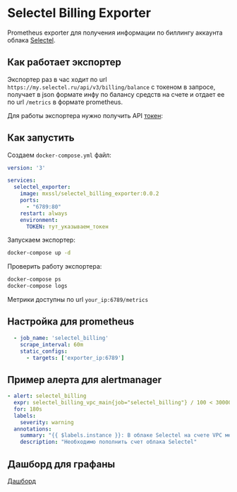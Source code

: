# Selectel Billing Exporter

Prometheus exporter для получения информации по биллингу аккаунта облака [Selectel](https://selectel.ru).

## Как работает экспортер

Экспортер раз в час ходит по url `https://my.selectel.ru/api/v3/billing/balance` с токеном в запросе, получает в json формате инфу по балансу средств на счете и отдает ее по url `/metrics` в формате prometheus.

Для работы экспортера нужно получить API [токен](my.selectel.ru/profile/apikeys):

## Как запустить

Создаем `docker-compose.yml` файл:

```yaml
version: '3'

services:
  selectel_exporter:
    image: mxssl/selectel_billing_exporter:0.0.2
    ports:
      - "6789:80"
    restart: always
    environment:
      TOKEN: тут_указываем_токен
```

Запускаем экспортер:

```sh
docker-compose up -d
```

Проверить работу экспортера:

```sh
docker-compose ps
docker-compose logs
```

Метрики доступны по url `your_ip:6789/metrics`

## Настройка для prometheus

```yaml
  - job_name: 'selectel_billing'
    scrape_interval: 60m
    static_configs:
      - targets: ['exporter_ip:6789']
```

## Пример алерта для alertmanager

```yaml
- alert: selectel_billing
  expr: selectel_billing_vpc_main{job="selectel_billing"} / 100 < 30000
  for: 180s
  labels:
    severity: warning
  annotations:
    summary: "{{ $labels.instance }}: В облаке Selectel на счете VPC меньше 30 тыс рублей"
    description: "Необходимо пополнить счет облака Selectel"
```

## Дашборд для графаны

[Дашборд](https://grafana.com/dashboards/9315)
